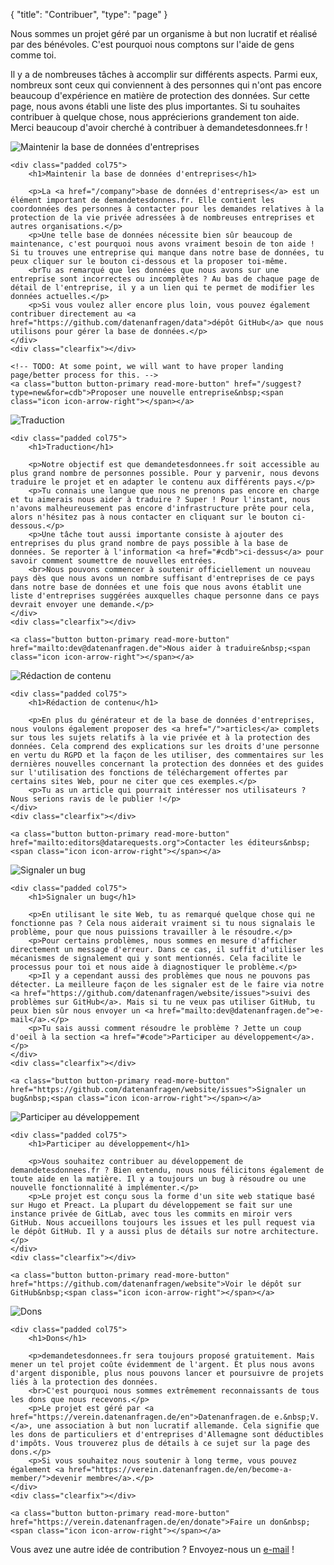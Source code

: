 {
	"title": "Contribuer",
	"type": "page"
}

Nous sommes un projet géré par un organisme à but non lucratif et réalisé par des bénévoles. C'est pourquoi nous comptons sur l'aide de gens comme toi.

Il y a de nombreuses tâches à accomplir sur différents aspects. Parmi eux, nombreux sont ceux qui conviennent à des personnes qui n'ont pas encore beaucoup d'expérience en matière de protection des données. Sur cette page, nous avons établi une liste des plus importantes. Si tu souhaites contribuer à quelque chose, nous apprécierions grandement ton aide.  
Merci beaucoup d'avoir cherché à contribuer à demandetesdonnees.fr !

<article id="cdb" class="list-article icon-list-article">
    <div class="col25 article-featured-image"><img class="image" src="/card-icons/company.svg" alt="Maintenir la base de données d'entreprises"></div>

    <div class="padded col75">
        <h1>Maintenir la base de données d'entreprises</h1>

        <p>La <a href="/company">base de données d'entreprises</a> est un élément important de demandetesdonnes.fr. Elle contient les coordonnées des personnes à contacter pour les demandes relatives à la protection de la vie privée adressées à de nombreuses entreprises et autres organisations.</p>
        <p>Une telle base de données nécessite bien sûr beaucoup de maintenance, c'est pourquoi nous avons vraiment besoin de ton aide ! Si tu trouves une entreprise qui manque dans notre base de données, tu peux cliquer sur le bouton ci-dessous et la proposer toi-même.
        <brTu as remarqué que les données que nous avons sur une entreprise sont incorrectes ou incomplètes ? Au bas de chaque page de détail de l'entreprise, il y a un lien qui te permet de modifier les données actuelles.</p>
        <p>Si vous voulez aller encore plus loin, vous pouvez également contribuer directement au <a href="https://github.com/datenanfragen/data">dépôt GitHub</a> que nous utilisons pour gérer la base de données.</p>
    </div>
    <div class="clearfix"></div>

    <!-- TODO: At some point, we will want to have proper landing page/better process for this. -->
    <a class="button button-primary read-more-button" href="/suggest?type=new&for=cdb">Proposer une nouvelle entreprise&nbsp;<span class="icon icon-arrow-right"></span></a>
</article>

<article id="i18n" class="list-article icon-list-article">
    <div class="col25 article-featured-image"><img class="image" src="/card-icons/i18n.svg" alt="Traduction"></div>

    <div class="padded col75">
        <h1>Traduction</h1>

        <p>Notre objectif est que demandetesdonnees.fr soit accessible au plus grand nombre de personnes possible. Pour y parvenir, nous devons traduire le projet et en adapter le contenu aux différents pays.</p>
        <p>Tu connais une langue que nous ne prenons pas encore en charge et tu aimerais nous aider à traduire ? Super ! Pour l'instant, nous n'avons malheureusement pas encore d'infrastructure prête pour cela, alors n'hésitez pas à nous contacter en cliquant sur le bouton ci-dessous.</p>
        <p>Une tâche tout aussi importante consiste à ajouter des entreprises du plus grand nombre de pays possible à la base de données. Se reporter à l'information <a href="#cdb">ci-dessus</a> pour savoir comment soumettre de nouvelles entrées.
        <br>Nous pouvons commencer à soutenir officiellement un nouveau pays dès que nous avons un nombre suffisant d'entreprises de ce pays dans notre base de données et une fois que nous avons établit une liste d'entreprises suggérées auxquelles chaque personne dans ce pays devrait envoyer une demande.</p>
    </div>
    <div class="clearfix"></div>

    <a class="button button-primary read-more-button" href="mailto:dev@datenanfragen.de">Nous aider à traduire&nbsp;<span class="icon icon-arrow-right"></span></a>
</article>

<article id="content" class="list-article icon-list-article">
    <div class="col25 article-featured-image"><img class="image" src="/card-icons/edit.svg" alt="Rédaction de contenu"></div>

    <div class="padded col75">
        <h1>Rédaction de contenu</h1>

        <p>En plus du générateur et de la base de données d'entreprises, nous voulons également proposer des <a href="/">articles</a> complets sur tous les sujets relatifs à la vie privée et à la protection des données. Cela comprend des explications sur les droits d'une personne en vertu du RGPD et la façon de les utiliser, des commentaires sur les dernières nouvelles concernant la protection des données et des guides sur l'utilisation des fonctions de téléchargement offertes par certains sites Web, pour ne citer que ces exemples.</p>
        <p>Tu as un article qui pourrait intéresser nos utilisateurs ? Nous serions ravis de le publier !</p>
    </div>
    <div class="clearfix"></div>

    <a class="button button-primary read-more-button" href="mailto:editors@datarequests.org">Contacter les éditeurs&nbsp;<span class="icon icon-arrow-right"></span></a>
</article>

<article id="bugs" class="list-article icon-list-article">
    <div class="col25 article-featured-image"><img class="image" src="/card-icons/bug.svg" alt="Signaler un bug"></div>

    <div class="padded col75">
        <h1>Signaler un bug</h1>

        <p>En utilisant le site Web, tu as remarqué quelque chose qui ne fonctionne pas ? Cela nous aiderait vraiment si tu nous signalais le problème, pour que nous puissions travailler à le résoudre.</p>
        <p>Pour certains problèmes, nous sommes en mesure d'afficher directement un message d'erreur. Dans ce cas, il suffit d'utiliser les mécanismes de signalement qui y sont mentionnés. Cela facilite le processus pour toi et nous aide à diagnostiquer le problème.</p>
        <p>Il y a cependant aussi des problèmes que nous ne pouvons pas détecter. La meilleure façon de les signaler est de le faire via notre <a href="https://github.com/datenanfragen/website/issues">suivi des problèmes sur GitHub</a>. Mais si tu ne veux pas utiliser GitHub, tu peux bien sûr nous envoyer un <a href="mailto:dev@datenanfragen.de">e-mail</a>.</p>
        <p>Tu sais aussi comment résoudre le problème ? Jette un coup d'oeil à la section <a href="#code">Participer au développement</a>.</p>
    </div>
    <div class="clearfix"></div>

    <a class="button button-primary read-more-button" href="https://github.com/datenanfragen/website/issues">Signaler un bug&nbsp;<span class="icon icon-arrow-right"></span></a>
</article>

<article id="code" class="list-article icon-list-article">
    <div class="col25 article-featured-image"><img class="image" src="/card-icons/code.svg" alt="Participer au développement"></div>

    <div class="padded col75">
        <h1>Participer au développement</h1>

        <p>Vous souhaitez contribuer au développement de demandetesdonnees.fr ? Bien entendu, nous nous félicitons également de toute aide en la matière. Il y a toujours un bug à résoudre ou une nouvelle fonctionnalité à implémenter.</p>
        <p>Le projet est conçu sous la forme d'un site web statique basé sur Hugo et Preact. La plupart du développement se fait sur une instance privée de GitLab, avec tous les commits en miroir vers GitHub. Nous accueillons toujours les issues et les pull request via le dépôt GitHub. Il y a aussi plus de détails sur notre architecture.</p>
    </div>
    <div class="clearfix"></div>

    <a class="button button-primary read-more-button" href="https://github.com/datenanfragen/website">Voir le dépôt sur GitHub&nbsp;<span class="icon icon-arrow-right"></span></a>
</article>

<article id="donate" class="list-article icon-list-article">
    <div class="col25 article-featured-image"><img class="image" src="/card-icons/money.svg" alt="Dons"></div>

    <div class="padded col75">
        <h1>Dons</h1>

        <p>demandetesdonnees.fr sera toujours proposé gratuitement. Mais mener un tel projet coûte évidemment de l'argent. Et plus nous avons d'argent disponible, plus nous pouvons lancer et poursuivre de projets liés à la protection des données.
        <br>C'est pourquoi nous sommes extrêmement reconnaissants de tous les dons que nous recevons.</p>
        <p>Le projet est géré par <a href="https://verein.datenanfragen.de/en">Datenanfragen.de e.&nbsp;V.</a>, une association à but non lucratif allemande. Cela signifie que les dons de particuliers et d'entreprises d'Allemagne sont déductibles d'impôts. Vous trouverez plus de détails à ce sujet sur la page des dons.</p>
        <p>Si vous souhaitez nous soutenir à long terme, vous pouvez également <a href="https://verein.datenanfragen.de/en/become-a-member/">devenir membre</a>.</p>
    </div>
    <div class="clearfix"></div>

    <a class="button button-primary read-more-button" href="https://verein.datenanfragen.de/en/donate">Faire un don&nbsp;<span class="icon icon-arrow-right"></span></a>
</article>

Vous avez une autre idée de contribution ? Envoyez-nous un [e-mail](mailto:contact@datarequests.org) !
